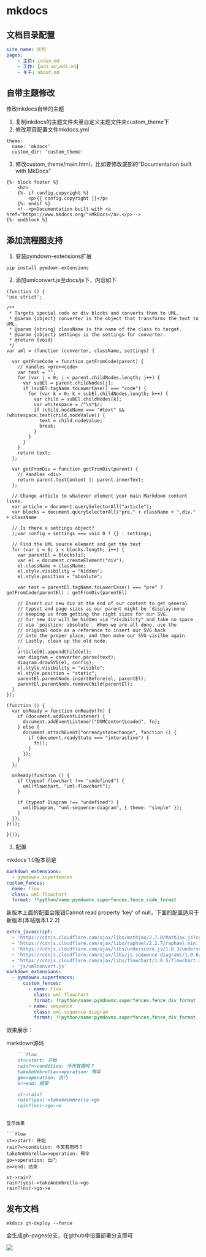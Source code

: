 # mkdocs

## 文档目录配置

```yaml
site_name: 文档
pages:
    - 主页: index.md
    - 工作: [md1.md,md2.md]
    - 关于: about.md
```

## 自带主题修改

修改mkdocs自带的主题

1. 复制mkdocs的主题文件夹至自定义主题文件夹custom_theme下
2. 修改项目配置文件mkdocs.yml

```shell
theme:
  name: 'mkdocs'
  custom_dir: 'custom_theme'
```

3. 修改custom_theme/main.html，比如要修改底部的“Documentation built with MkDocs”

```shell
{%- block footer %}
    <hr>
    {%- if config.copyright %}
        <p>{{ config.copyright }}</p>
    {%- endif %}
    <!--<p>Documentation built with <a href="https://www.mkdocs.org/">MkDocs</a>.</p>-->
{%- endblock %}
```

## 添加流程图支持

1. 安装pymdown-extensions扩展

```shell
pip install pymdown-extensions
```

2. 添加umlconvert.js至docs/js下，内容如下

```
(function () {
'use strict';

/**
 * Targets special code or div blocks and converts them to UML.
 * @param {object} converter is the object that transforms the text to UML.
 * @param {string} className is the name of the class to target.
 * @param {object} settings is the settings for converter.
 * @return {void}
 */
var uml = (function (converter, className, settings) {

  var getFromCode = function getFromCode(parent) {
    // Handles <pre><code>
    var text = "";
    for (var j = 0; j < parent.childNodes.length; j++) {
      var subEl = parent.childNodes[j];
      if (subEl.tagName.toLowerCase() === "code") {
        for (var k = 0; k < subEl.childNodes.length; k++) {
          var child = subEl.childNodes[k];
          var whitespace = /^\s*$/;
          if (child.nodeName === "#text" && !whitespace.test(child.nodeValue)) {
            text = child.nodeValue;
            break;
          }
        }
      }
    }
    return text;
  };

  var getFromDiv = function getFromDiv(parent) {
    // Handles <div>
    return parent.textContent || parent.innerText;
  };

  // Change article to whatever element your main Markdown content lives.
  var article = document.querySelectorAll("article");
  var blocks = document.querySelectorAll("pre." + className + ",div." + className

  // Is there a settings object?
  );var config = settings === void 0 ? {} : settings;

  // Find the UML source element and get the text
  for (var i = 0; i < blocks.length; i++) {
    var parentEl = blocks[i];
    var el = document.createElement("div");
    el.className = className;
    el.style.visibility = "hidden";
    el.style.position = "absolute";

    var text = parentEl.tagName.toLowerCase() === "pre" ? getFromCode(parentEl) : getFromDiv(parentEl)

    // Insert our new div at the end of our content to get general
    // typset and page sizes as our parent might be `display:none`
    // keeping us from getting the right sizes for our SVG.
    // Our new div will be hidden via "visibility" and take no space
    // via `poistion: absolute`. When we are all done, use the
    // original node as a reference to insert our SVG back
    // into the proper place, and then make our SVG visilbe again.
    // Lastly, clean up the old node.
    ;
    article[0].appendChild(el);
    var diagram = converter.parse(text);
    diagram.drawSVG(el, config);
    el.style.visibility = "visible";
    el.style.position = "static";
    parentEl.parentNode.insertBefore(el, parentEl);
    parentEl.parentNode.removeChild(parentEl);
  }
});

(function () {
  var onReady = function onReady(fn) {
    if (document.addEventListener) {
      document.addEventListener("DOMContentLoaded", fn);
    } else {
      document.attachEvent("onreadystatechange", function () {
        if (document.readyState === "interactive") {
          fn();
        }
      });
    }
  };

  onReady(function () {
    if (typeof flowchart !== "undefined") {
      uml(flowchart, "uml-flowchart");
    }

    if (typeof Diagram !== "undefined") {
      uml(Diagram, "uml-sequence-diagram", { theme: "simple" });
    }
  });
})();

}());
```

3. 配置

mkdocs 1.0版本前是

```yaml
markdown_extensions:
  - pymdownx.superfences
custom_fences:
  name: flow
  class: uml-flowchart
  format: !!python/name:pymdownx.superfences.fence_code_format
```

新版本上面的配置会报错Cannot read property 'key' of null，下面的配置适用于新版本(本站版本1.2.2)

```yaml
extra_javascript:
  - 'https://cdnjs.cloudflare.com/ajax/libs/mathjax/2.7.0/MathJax.js?config=TeX-MML-AM_CHTML'
  - 'https://cdnjs.cloudflare.com/ajax/libs/raphael/2.2.7/raphael.min.js'
  - 'https://cdnjs.cloudflare.com/ajax/libs/underscore.js/1.8.3/underscore-min.js'
  - 'https://cdnjs.cloudflare.com/ajax/libs/js-sequence-diagrams/1.0.6/sequence-diagram-min.js'
  - 'https://cdnjs.cloudflare.com/ajax/libs/flowchart/1.6.5/flowchart.min.js'
  - 'js/umlconvert.js'
markdown_extensions:
  - pymdownx.superfences:
      custom_fences:
        - name: flow
          class: uml-flowchart
          format: !!python/name:pymdownx.superfences.fence_div_format
        - name: sequence
          class: uml-sequence-diagram
          format: !!python/name:pymdownx.superfences.fence_div_format
```

效果展示：

markdown源码

```markdown
    ```flow
    st=>start: 开始
    rain?=>condition: 今天有雨吗？
    takeAnUmbrella=>operation: 带伞
    go=>operation: 出门
    e=>end: 结束

    st->rain?
    rain?(yes)->takeAnUmbrella->go
    rain?(no)->go->e
```
```

显示效果

```flow
st=>start: 开始
rain?=>condition: 今天有雨吗？
takeAnUmbrella=>operation: 带伞
go=>operation: 出门
e=>end: 结束

st->rain?
rain?(yes)->takeAnUmbrella->go
rain?(no)->go->e
```

## 发布文档

```shell
mkdocs gh-deploy --force
```

会生成gh-pages分支，在github中设置部署分支即可

![](https://listener.oss-cn-beijing.aliyuncs.com/blog/20210817_185324_image.png)
